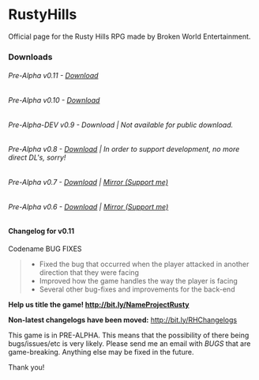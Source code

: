 # RustyHills
Official page for the Rusty Hills RPG made by Broken World Entertainment.

### Downloads
###### Pre-Alpha v0.11 - [Download](http://adf.ly/1bhoCb) 
###### Pre-Alpha v0.10 - [Download](http://adf.ly/1bhgsp)
###### Pre-Alpha-DEV v0.9 - Download | Not available for public download.
###### Pre-Alpha v0.8 - [Download](http://adf.ly/1bhMib) | In order to support development, no more direct DL's, sorry!
###### Pre-Alpha v0.7 - [Download](https://www.dropbox.com/s/znpgvsmqdt013px/RustyHillsRPGv07A-Installer.exe?dl=0) | [Mirror (Support me)](http://adf.ly/1bfvZk)
###### Pre-Alpha v0.6 - [Download](https://www.dropbox.com/s/p59tzu6i3pw6qtg/RustyHillsRPG-Installer.exe?dl=0) | [Mirror (Support me)](http://adf.ly/1bfvcN)

#### Changelog for v0.11
Codename BUG FIXES
> - Fixed the bug that occurred when the player attacked in another direction that they were facing
> - Improved how the game handles the way the player is facing
> - Several other bug-fixes and improvements for the back-end

**Help us title the game! http://bit.ly/NameProjectRusty**

**Non-latest changelogs have been moved:** http://bit.ly/RHChangelogs

This game is in PRE-ALPHA. This means that the possibility of there being bugs/issues/etc is very likely. Please send me an email with *BUGS* that are game-breaking. Anything else may be fixed in the future. 

Thank you!
